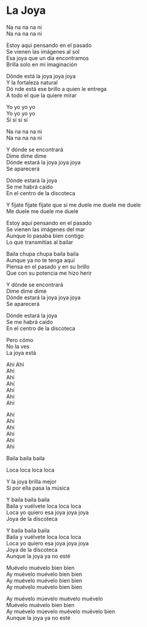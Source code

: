 # La Joya  

Na na na na ni  
Na na na na ni  

Estoy aquí pensando en el pasado  
Se vienen las imágenes al sol  
Esa joya que un día encontramos  
Brilla solo en mi imaginación  

Dónde está la joya joya joya  
Y la fortaleza natural  
Dó nde está ese brillo a quien le entrega  
A todo el que la quiere mirar  

Yo yo yo yo  
Yo yo yo yo  
Sí sí sí sí  

Na na na na ni  
Na na na na ni  

Y dónde se encontrará  
Dime dime dime  
Dónde estará la joya joya joya  
Se aparecerá  

Dónde estará la joya  
Se me habrá caído  
En el centro de la discoteca  

Y fíjate fíjate fíjate
que sí me duele me duele me duele  
Me duele me duele me duele  

Estoy aquí pensando en el pasado  
Se vienen las imágenes del mar  
Aunque lo pasaba bien contigo  
Lo que transmitías al bailar   

Baila chupa chupa baila baila  
Aunque ya no te tenga aquí  
Piensa en el pasado y en su brillo  
Que con su potencia me hizo herir   

Y dónde se encontrará  
Dime dime dime  
Dónde estará la joya joya joya  
Se aparecerá  

Dónde estará la joya  
Se me habrá caído  
En el centro de la discoteca  

Pero cómo  
No la ves  
La joya está  

Ahí
Ahí  
Ahí  
Ahí  
Ahí  
Ahí  
Ahí  
Ahí  

Ahí  
Ahí  
Ahí  
Ahí  
Ahí  
Ahí  

Baila baila baila  

Loca loca loca loca  

Y la joya brilla mejor  
Si por ella pasa la música  

Y baila baila baila  
Baila y vuélvete loca loca loca  
Loca yo quiero esa joya joya joya  
Joya de la discoteca  

Y baila baila baila  
Baila y vuélvete loca loca loca  
Loca yo quiero esa joya joya joya  
Joya de la discoteca  
Aunque la joya ya no esté  

Muévelo muévelo bien bien  
Ay muévelo muévelo bien bien  
Ay muévelo muévelo bien bien  
Ay muévelo muévelo bien bien  

Ay muévelo múevelo muévelo muévelo  
Muévelo muévelo bien bien  
Ay muévelo múevelo muévelo muévelo bien  
Aunque la joya ya no esté  
